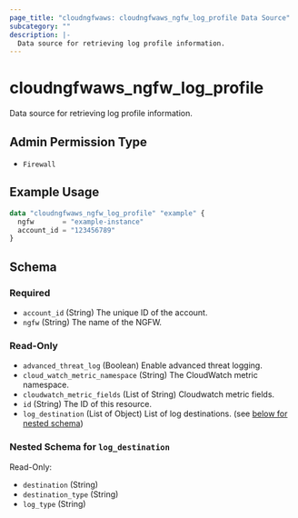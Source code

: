 ```yaml
---
page_title: "cloudngfwaws: cloudngfwaws_ngfw_log_profile Data Source"
subcategory: ""
description: |-
  Data source for retrieving log profile information.
---
```


# cloudngfwaws_ngfw_log_profile

Data source for retrieving log profile information.


## Admin Permission Type

* `Firewall`


## Example Usage

```terraform
data "cloudngfwaws_ngfw_log_profile" "example" {
  ngfw       = "example-instance"
  account_id = "123456789"
}
```


<!-- schema generated by tfplugindocs -->
## Schema

### Required

- `account_id` (String) The unique ID of the account.
- `ngfw` (String) The name of the NGFW.

### Read-Only

- `advanced_threat_log` (Boolean) Enable advanced threat logging.
- `cloud_watch_metric_namespace` (String) The CloudWatch metric namespace.
- `cloudwatch_metric_fields` (List of String) Cloudwatch metric fields.
- `id` (String) The ID of this resource.
- `log_destination` (List of Object) List of log destinations. (see [below for nested schema](#nestedatt--log_destination))

<a id="nestedatt--log_destination"></a>
### Nested Schema for `log_destination`

Read-Only:

- `destination` (String)
- `destination_type` (String)
- `log_type` (String)
